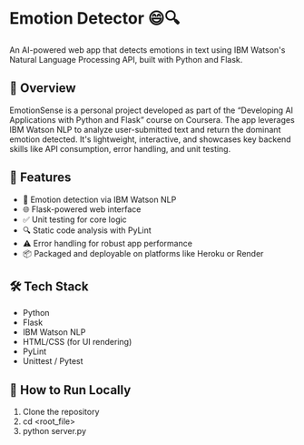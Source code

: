 # Emotion Detector 😄🔍  
An AI-powered web app that detects emotions in text using IBM Watson's Natural Language Processing API, built with Python and Flask.

## 🧠 Overview
EmotionSense is a personal project developed as part of the “Developing AI Applications with Python and Flask” course on Coursera. The app leverages IBM Watson NLP to analyze user-submitted text and return the dominant emotion detected. It's lightweight, interactive, and showcases key backend skills like API consumption, error handling, and unit testing.

## 🚀 Features
- 🧪 Emotion detection via IBM Watson NLP  
- 🌐 Flask-powered web interface  
- ✅ Unit testing for core logic  
- 🔍 Static code analysis with PyLint  
- ⚠️ Error handling for robust app performance  
- 📦 Packaged and deployable on platforms like Heroku or Render

## 🛠️ Tech Stack
- Python  
- Flask  
- IBM Watson NLP  
- HTML/CSS (for UI rendering)  
- PyLint  
- Unittest / Pytest

## 🧪 How to Run Locally
1. Clone the repository
2. cd <root_file> 
3. python server.py

